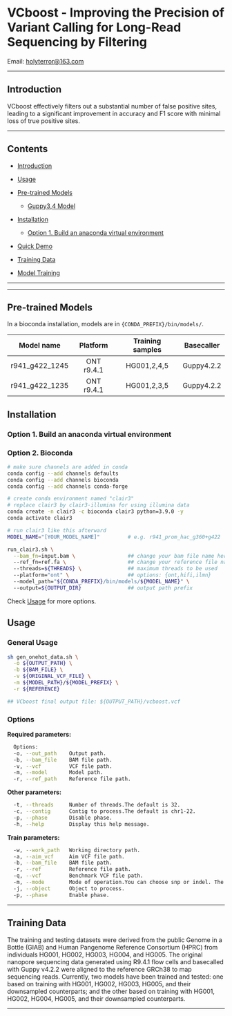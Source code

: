 
# VCboost - Improving the Precision of Variant Calling for Long-Read Sequencing by Filtering
 
Email: holyterror@163.com  

----

## Introduction

VCboost effectively filters out a substantial number of false positive sites, leading to a significant improvement in accuracy and F1 score with minimal loss of true positive sites.

----

## Contents

* [Introduction](#introduction)
* [Usage](#usage)
* [Pre-trained Models](#pre-trained-models)
  * [Guppy3,4 Model](#pre-trained-models)
* [Installation](#installation)
  + [Option 1. Build an anaconda virtual environment](#option-1-build-an-anaconda-virtual-environment)
* [Quick Demo](#quick-demo)

* [Training Data](docs/training_data.md)
* [Model Training](docs/pileup_training.md)

----



---

## Pre-trained Models

In a bioconda installation, models are in `{CONDA_PREFIX}/bin/models/`.

|       Model name       |  Platform   |                       Training samples                       |   Basecaller   |
|:----------------------:| :---------: | :----------------------------------------------------------: |:--------------:|
|     r941_g422_1245     |     ONT r9.4.1    |                         HG001,2,4,5                          | Guppy4.2.2 |
|     r941_g422_1235     |     ONT r9.4.1    |                         HG001,2,3,5                          | Guppy4.2.2 |





## Installation

### Option 1.  Build an anaconda virtual environment




### Option 2.  Bioconda


```bash
# make sure channels are added in conda
conda config --add channels defaults
conda config --add channels bioconda
conda config --add channels conda-forge

# create conda environment named "clair3"
# replace clair3 by clair3-illumina for using illumina data
conda create -n clair3 -c bioconda clair3 python=3.9.0 -y
conda activate clair3

# run clair3 like this afterward
MODEL_NAME="[YOUR_MODEL_NAME]"         # e.g. r941_prom_hac_g360+g422

run_clair3.sh \
  --bam_fn=input.bam \                 ## change your bam file name here
  --ref_fn=ref.fa \                    ## change your reference file name here
  --threads=${THREADS} \               ## maximum threads to be used
  --platform="ont" \                   ## options: {ont,hifi,ilmn}
  --model_path="${CONDA_PREFIX}/bin/models/${MODEL_NAME}" \ 
  --output=${OUTPUT_DIR}               ## output path prefix 
```

Check [Usage](#Usage) for more options. 



## Usage

### General Usage


```bash
sh gen_onehot_data.sh \
  -o ${OUTPUT_PATH} \
  -b ${BAM_FILE} \
  -v ${ORIGINAL_VCF_FILE} \
  -m ${MODEL_PATH}/${MODEL_PREFIX} \
  -r ${REFERENCE}

## VCboost final output file: ${OUTPUT_PATH}/vcboost.vcf
```

### Options

**Required parameters:**

```bash
  Options:
  -o, --out_path    Output path.
  -b, --bam_file    BAM file path.
  -v, --vcf         VCF file path.
  -m, --model       Model path.
  -r, --ref_path    Reference file path.

```

**Other parameters:**

```bash
  -t, --threads     Number of threads.The default is 32.
  -c, --contig      Contig to process.The default is chr1-22.
  -p, --phase       Disable phase.
  -h, --help        Display this help message.
```

**Train parameters:**

```bash
  -w, --work_path   Working directory path.
  -a, --aim_vcf     Aim VCF file path.
  -b, --bam_file    BAM file path.
  -r, --ref         Reference file path.
  -q, --vcf         Benchmark VCF file path.
  -m, --mode        Mode of operation.You can choose snp or indel. The default is both.
  -j, --object      Object to process.
  -p, --phase       Enable phase.
```
----

## Training Data

The training and testing datasets were derived from the public Genome in a Bottle (GIAB) and Human Pangenome Reference Consortium (HPRC) from individuals HG001, HG002, HG003, HG004, and HG005. The original nanopore sequencing data generated using R9.4.1 flow cells and basecalled with Guppy v4.2.2 were aligned to the reference GRCh38 to map sequencing reads.  Currently, two models have been trained and tested: one based on training with HG001, HG002, HG003, HG005, and their downsampled counterparts; and the other based on training with HG001, HG002, HG004, HG005, and their downsampled counterparts.

----
